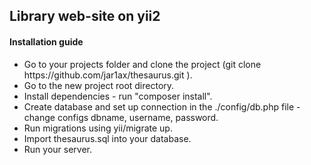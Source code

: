 <h2>Library web-site on yii2</h2>
 <h4>Installation guide</h4>
 <ul>
<li> Go to your projects folder and clone the project (git clone https://github.com/jar1ax/thesaurus.git ).</li>
 <li>Go to the new project root directory. </li>
 <li>Install dependencies - run "composer install". </li>
 <li>Create database and set up connection in the ./config/db.php file - change configs dbname, username, password.</li>
 <li>Run migrations using yii/migrate up.</li>
 <li>Import thesaurus.sql into your database.</li>
 <li>Run your server.</li>
 </ul>
